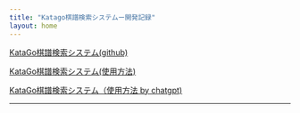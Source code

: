 ```yaml
---
title: "Katago棋譜検索システムー開発記録"
layout: home
---
```


[KataGo棋譜検索システム(github)](https://github.com/hosinobu/katago-kifu-search)

[KataGo棋譜検索システム(使用方法)](readme.html)

[KataGo棋譜検索システム（使用方法 by chatgpt)](katago_readme_chatgpt.html)

***


